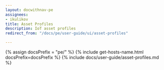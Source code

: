 ```yaml
---
layout: docwithnav-pe
assignees:
- ikulikov
title: Asset Profiles
description: IoT asset profiles
redirect_from: "/docs/pe/user-guide/ui/asset-profiles"

---
```


{% assign docsPrefix = "pe/" %}
{% include get-hosts-name.html docsPrefix=docsPrefix %}
{% include docs/user-guide/asset-profiles.md %}
